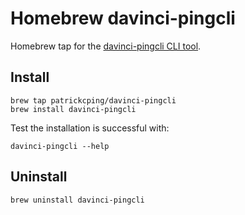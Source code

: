 # Homebrew davinci-pingcli

Homebrew tap for the [davinci-pingcli CLI tool](https://github.com/patrickcping/davinci-pingcli).

## Install

```shell
brew tap patrickcping/davinci-pingcli
brew install davinci-pingcli
```

Test the installation is successful with:

```shell
davinci-pingcli --help
```

## Uninstall

```shell
brew uninstall davinci-pingcli
```

